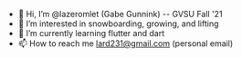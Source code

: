 - 👋 Hi, I’m @lazeromlet (Gabe Gunnink)
  -- GVSU Fall '21
- 👀 I’m interested in snowboarding, growing, and lifting
- 🌱 I’m currently learning flutter and dart
- 📫 How to reach me lard231@gmail.com (personal email)

<!---
lazeromlet/lazeromlet is a ✨ special ✨ repository because its `README.md` (this file) appears on your GitHub profile.
You can click the Preview link to take a look at your changes.
--->
